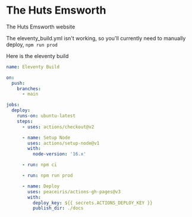 # The Huts Emsworth
The Huts Emsworth website

The eleventy_build.yml isn't working, so you'll currently need to manually deploy, `npm run prod`

Here is the eleventy build


```yml
name: Eleventy Build

on:
  push:
    branches:
      - main

jobs:
  deploy:
    runs-on: ubuntu-latest
    steps:
      - uses: actions/checkout@v2

      - name: Setup Node
        uses: actions/setup-node@v1
        with:
          node-version: '16.x'

      - run: npm ci

      - run: npm run prod

      - name: Deploy
        uses: peaceiris/actions-gh-pages@v3
        with:
          deploy_key: ${{ secrets.ACTIONS_DEPLOY_KEY }}
          publish_dir: ./docs
```